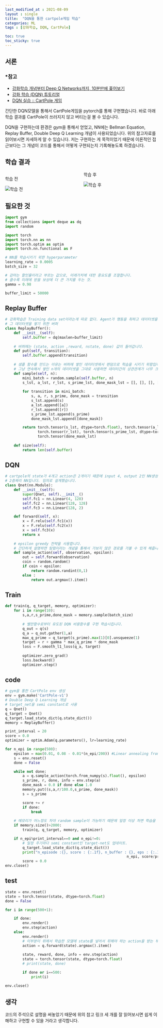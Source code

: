```yaml
---
last_modified_at : 2021-08-09
layout : single
title:  "DQN을 통한 cartpole게임 학습"
categories: ML
tags : [강화학습, DQN, CartPole]

toc: true
toc_sticky: true
---
```

## 서론
### *참고
<ul>
    <li><a href='https://jeinalog.tistory.com/20'>강화학습 개념부터 Deep Q Networks까지, 10분만에 훑어보기</a></li>
    <li><a href='https://tutorials.pytorch.kr/intermediate/reinforcement_q_learning.html'>강화 학습 (DQN) 튜토리얼</a></li>
    <li><a href='https://wegonnamakeit.tistory.com/59'>DQN 실습 :: CartPole 게임</a></li>
</ul>
간단한 DQN모델을 통해서 CartPole게임을 pytorch를 통해 구현했습니다. 바로 아래 학습 결과를 CartPole이 쓰러지지 않고 버티는걸 볼 수 있습니다.  

DQN을 구현하는데 환경은 gym을 통해서 얻었고, NN에는 Bellman Equation, Replay Buffer, Double Deep Q Learning 개념이 사용되었습니다. 위의 참고자료를 읽어보시면 자세하게 알 수 있습니다. 저는 구현하는 게 목적이었기 때문에 이론적인 접근보다는 그 개념이 코드를 통해서 어떻게 구현되는지 기록해놓도록 하겠습니다.
## 학습 결과
<div style = 'column-count :2;'>
<p>학습 전</p>
<img src = 'https://user-images.githubusercontent.com/67966414/128750030-1efe42b4-9d27-4ebd-aef4-b2d92dc24253.gif' alt = '학습 전' style="margin-left: auto; margin-right: auto; display: block;">
<p>학습 후</p>
<img src = 'https://user-images.githubusercontent.com/67966414/128750009-61e1297e-1fcc-423b-a314-765f83a01db3.gif' alt = '학습 후' style="margin-left: auto; margin-right: auto; display: block;">
</div>

## 필요한 것
```python
import gym
from collections import deque as dq
import random

import torch
import torch.nn as nn
import torch.optim as optim
import torch.nn.functional as F

# NN를 학습시키기 위한 hyperparameter
learning_rate = 0.0005
batch_size = 32

# 감마는 할인율이라고 부르는 값으로, 미래가치에 대한 중요도를 조절합니다.
# 클수록 미래에 받을 보상에 더 큰 가치를 두는 것.
gamma = 0.98

buffer_limit = 50000
```
## Replay Buffer
```python
# 강화학습은 Training data set이라는게 따로 없다. Agent가 행동을 취하고 데이터셋을 쌓아나가야합니다.
# 그 데이터셋을 쌓기 위한 버퍼
class ReplayBuffer():
    def __init__(self):
        self.buffer = dq(maxlen=buffer_limit)
    
    # 버퍼에는 (state, action ,reward, nstate, done) 값이 들어갑니다.
    def put(self, transition):
        self.buffer.append(transition)
    
    # 샘플 함수를 만드는 이유는 버퍼에 쌓인 데이터셋에서 랜덤으로 학습을 시키기 위함입니다.
    # 그냥 연속해서 쌓인 n개의 데이터셋을 그대로 사용하면 데이터간의 상관관계가 너무 크기 때문에 학슴이 잘 안됩니다.
    def sample(self, n):
        mini_batch = random.sample(self.buffer, n)
        s_lst, a_lst, r_lst, s_prime_lst, done_mask_lst = [], [], [], [], []
        
        for transition in mini_batch:
            s, a, r, s_prime, done_mask = transition
            s_lst.append(s)
            a_lst.append([a])
            r_lst.append([r])
            s_prime_lst.append(s_prime)
            done_mask_lst.append([done_mask])

        return torch.tensor(s_lst, dtype=torch.float), torch.tensor(a_lst), \
               torch.tensor(r_lst), torch.tensor(s_prime_lst, dtype=torch.float), \
               torch.tensor(done_mask_lst)
    
    def size(self):
        return len(self.buffer)
```
## DQN
```python
# cartpole의 state가 4개고 action은 2개이기 때문에 input 4, output 2인 NN생성
# 2층짜리 NN입니다. 임의로 설계했습니다.
class Qnet(nn.Module):
    def __init__(self):
        super(Qnet, self).__init__()
        self.fc1 = nn.Linear(4, 128)
        self.fc2 = nn.Linear(128, 128)
        self.fc3 = nn.Linear(128, 2)

    def forward(self, x):
        x = F.relu(self.fc1(x))
        x = F.relu(self.fc2(x))
        x = self.fc3(x)
        return x
    
    # epsilon greedy 전략을 사용합니다.
    # 간단하게 설명하면 탐험이라는 개념을 통해서 가보지 않은 경로를 가볼 수 있게 해줍니다.
    def sample_action(self, observation, epsilon):
        out = self.forward(observation)
        coin = random.random()
        if coin < epsilon:
            return random.randint(0,1)
        else : 
            return out.argmax().item()
```
## Train
```python
def train(q, q_target, memory, optimizer):
    for i in range(10):
        s,a,r,s_prime,done_mask = memory.sample(batch_size)
        
        # 벨만함수로부터 유도된 DQN 비용함수를 구현 학습시킵니다.
        q_out = q(s)
        q_a = q_out.gather(1,a)
        max_q_prime = q_target(s_prime).max(1)[0].unsqueeze(1)
        target = r + gamma * max_q_prime * done_mask
        loss = F.smooth_l1_loss(q_a, target)
        
        optimizer.zero_grad()
        loss.backward()
        optimizer.step()
```
## code
```python
# gym을 통한 CartPole env 생성
env = gym.make('CartPole-v1')
# Double Deep Q Learning 개념
# target_net을 semi constant로 사용
q = Qnet()
q_target = Qnet()
q_target.load_state_dict(q.state_dict())
memory = ReplayBuffer()

print_interval = 20
score = 0.0  
optimizer = optim.Adam(q.parameters(), lr=learning_rate)

for n_epi in range(500):
    epsilon = max(0.01, 0.08 - 0.01*(n_epi/200)) #Linear annealing from 8% to 1%
    s = env.reset()
    done = False

    while not done:
        a = q.sample_action(torch.from_numpy(s).float(), epsilon)      
        s_prime, r, done, info = env.step(a)
        done_mask = 0.0 if done else 1.0
        memory.put((s,a,r/100.0,s_prime, done_mask))
        s = s_prime

        score += r
        if done:
            break
    
    # 메모리가 어느정도 차야 random sample이 가능하기 때문에 일정 이상 차면 학습을 진행
    if memory.size()>2000:
        train(q, q_target, memory, optimizer)

    if n_epi%print_interval==0 and n_epi!=0:
        # 일정 주기마다 semi constant인 target-net도 업데이트.
        q_target.load_state_dict(q.state_dict())
        print("n_episode :{}, score : {:.1f}, n_buffer : {}, eps : {:.1f}%".format(
                                                        n_epi, score/print_interval, memory.size(), epsilon*100))
        score = 0.0
env.close()
```
## test
```python
state = env.reset()
state = torch.tensor(state, dtype=torch.float)
done = False

for i in range(500+1):

    if done:
        env.render()
        env.step(action)
    else:
        env.render()
        # 이부분이 위에서 학습한 모델에 state를 넣어서 취해야 하는 action을 받는 부분입니다.
        action = q.forward(state).argmax().item()
        
        state, reward, done, info = env.step(action)
        state = torch.tensor(state, dtype=torch.float)
        # print(state, done)

        if done or i==500:
            print(i)

env.close()
```

## 생각
코드의 주석으로 설명을 써놓았기 때문에 위의 참고 링크 세 개를 잘 읽어보시면 쉽게 이해하고 구현할 수 있을 거라고 생각합니다.
